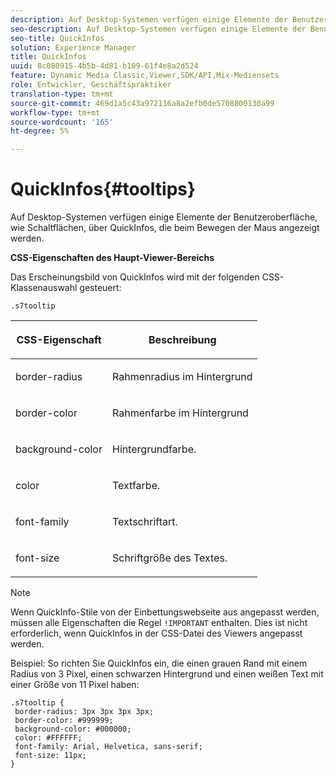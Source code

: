 ```yaml
---
description: Auf Desktop-Systemen verfügen einige Elemente der Benutzeroberfläche, wie Schaltflächen, über QuickInfos, die beim Bewegen der Maus angezeigt werden.
seo-description: Auf Desktop-Systemen verfügen einige Elemente der Benutzeroberfläche, wie Schaltflächen, über QuickInfos, die beim Bewegen der Maus angezeigt werden.
seo-title: QuickInfos
solution: Experience Manager
title: QuickInfos
uuid: 8c080915-4b5b-4d81-b109-61f4e8a2d524
feature: Dynamic Media Classic,Viewer,SDK/API,Mix-Mediensets
role: Entwickler, Geschäftspraktiker
translation-type: tm+mt
source-git-commit: 469d1a5c43a972116a8a2efb0de5708800130a99
workflow-type: tm+mt
source-wordcount: '165'
ht-degree: 5%

---
```



# QuickInfos{#tooltips}

Auf Desktop-Systemen verfügen einige Elemente der Benutzeroberfläche, wie Schaltflächen, über QuickInfos, die beim Bewegen der Maus angezeigt werden.

<!--<a id="section_061E550C1C1D4DB2BD663A898895B38C"></a>-->

**CSS-Eigenschaften des Haupt-Viewer-Bereichs**

Das Erscheinungsbild von QuickInfos wird mit der folgenden CSS-Klassenauswahl gesteuert:

```
.s7tooltip
```

<table id="table_94EE3F5BBE4547C0B4943471CEE7EDE4"> 
 <thead> 
  <tr> 
   <th colname="col1" class="entry"> <p> CSS-Eigenschaft </p> </th> 
   <th colname="col2" class="entry"> <p>Beschreibung </p> </th> 
  </tr> 
 </thead>
 <tbody> 
  <tr> 
   <td colname="col1"> <p> <span class="codeph"> border-radius  </span> </p> </td> 
   <td colname="col2"> <p> Rahmenradius im Hintergrund </p> </td> 
  </tr> 
  <tr> 
   <td colname="col1"> <p> <span class="codeph"> border-color  </span> </p> </td> 
   <td colname="col2"> <p> Rahmenfarbe im Hintergrund </p> </td> 
  </tr> 
  <tr> 
   <td colname="col1"> <p> <span class="codeph"> background-color  </span> </p> </td> 
   <td colname="col2"> <p> Hintergrundfarbe. </p> </td> 
  </tr> 
  <tr> 
   <td colname="col1"> <p> <span class="codeph"> color </span> </p> </td> 
   <td colname="col2"> <p>Textfarbe. </p> </td> 
  </tr> 
  <tr> 
   <td colname="col1"> <p> <span class="codeph"> font-family  </span> </p> </td> 
   <td colname="col2"> <p>Textschriftart. </p> </td> 
  </tr> 
  <tr> 
   <td colname="col1"> <p> <span class="codeph"> font-size  </span> </p> </td> 
   <td colname="col2"> <p>Schriftgröße des Textes. </p> </td> 
  </tr> 
 </tbody> 
</table>

>[!NOTE]
>
>Wenn QuickInfo-Stile von der Einbettungswebseite aus angepasst werden, müssen alle Eigenschaften die Regel `!IMPORTANT` enthalten. Dies ist nicht erforderlich, wenn QuickInfos in der CSS-Datei des Viewers angepasst werden.

Beispiel: So richten Sie QuickInfos ein, die einen grauen Rand mit einem Radius von 3 Pixel, einen schwarzen Hintergrund und einen weißen Text mit einer Größe von 11 Pixel haben:

```
.s7tooltip { 
 border-radius: 3px 3px 3px 3px; 
 border-color: #999999; 
 background-color: #000000; 
 color: #FFFFFF; 
 font-family: Arial, Helvetica, sans-serif; 
 font-size: 11px; 
}
```

